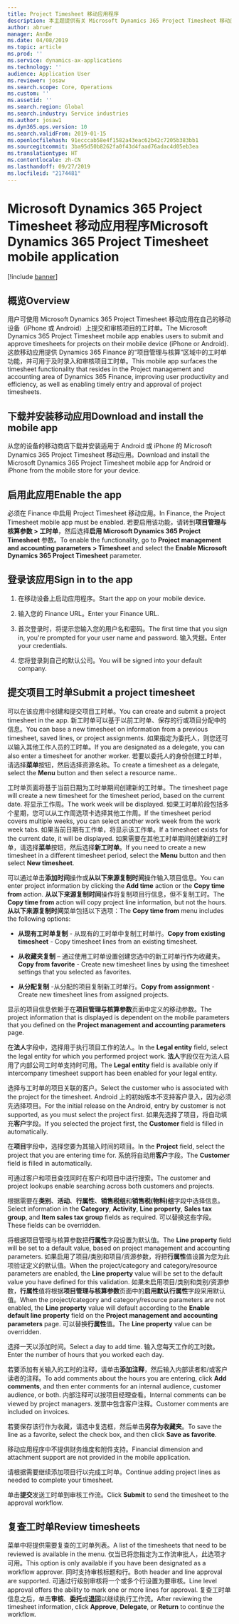 ```yaml
---
title: Project Timesheet 移动应用程序
description: 本主题提供有关 Microsoft Dynamics 365 Project Timesheet 移动应用程序的信息。 用户可使用 Project Timesheet 移动应用在自己的移动设备上提交和审核项目的工时单。
author: abruer
manager: AnnBe
ms.date: 04/08/2019
ms.topic: article
ms.prod: ''
ms.service: dynamics-ax-applications
ms.technology: ''
audience: Application User
ms.reviewer: josaw
ms.search.scope: Core, Operations
ms.custom: ''
ms.assetid: ''
ms.search.region: Global
ms.search.industry: Service industries
ms.author: josaw1
ms.dyn365.ops.version: 10
ms.search.validFrom: 2019-01-15
ms.openlocfilehash: 91ecccab58e4f1582a43eac62b42c7205b383bb1
ms.sourcegitcommit: 3ba95d50b8262fa0f43d4faad76adac4d05eb3ea
ms.translationtype: HT
ms.contentlocale: zh-CN
ms.lasthandoff: 09/27/2019
ms.locfileid: "2174481"
---
```

# <a name="microsoft-dynamics-365-project-timesheet-mobile-application"></a><span data-ttu-id="05f0b-104">Microsoft Dynamics 365 Project Timesheet 移动应用程序</span><span class="sxs-lookup"><span data-stu-id="05f0b-104">Microsoft Dynamics 365 Project Timesheet mobile application</span></span>

[!include [banner](../includes/banner.md)]

## <a name="overview"></a><span data-ttu-id="05f0b-105">概览</span><span class="sxs-lookup"><span data-stu-id="05f0b-105">Overview</span></span>

<span data-ttu-id="05f0b-106">用户可使用 Microsoft Dynamics 365 Project Timesheet 移动应用在自己的移动设备（iPhone 或 Android）上提交和审核项目的工时单。</span><span class="sxs-lookup"><span data-stu-id="05f0b-106">The Microsoft Dynamics 365 Project Timesheet mobile app enables users to submit and approve timesheets for projects on their mobile device (iPhone or Android).</span></span> <span data-ttu-id="05f0b-107">这款移动应用提供 Dynamics 365 Finance 的“项目管理与核算”区域中的工时单功能，并可用于及时录入和审核项目工时单。</span><span class="sxs-lookup"><span data-stu-id="05f0b-107">This mobile app surfaces the timesheet functionality that resides in the Project management and accounting area of Dynamics 365 Finance, improving user productivity and efficiency, as well as enabling timely entry and approval of project timesheets.</span></span>

## <a name="download-and-install-the-mobile-app"></a><span data-ttu-id="05f0b-108">下载并安装移动应用</span><span class="sxs-lookup"><span data-stu-id="05f0b-108">Download and install the mobile app</span></span>

<span data-ttu-id="05f0b-109">从您的设备的移动商店下载并安装适用于 Android 或 iPhone 的 Microsoft Dynamics 365 Project Timesheet 移动应用。</span><span class="sxs-lookup"><span data-stu-id="05f0b-109">Download and install the Microsoft Dynamics 365 Project Timesheet mobile app for Android or iPhone from the mobile store for your device.</span></span>

## <a name="enable-the-app"></a><span data-ttu-id="05f0b-110">启用此应用</span><span class="sxs-lookup"><span data-stu-id="05f0b-110">Enable the app</span></span> 

<span data-ttu-id="05f0b-111">必须在 Finance 中启用 Project Timesheet 移动应用。</span><span class="sxs-lookup"><span data-stu-id="05f0b-111">In Finance, the Project Timesheet mobile app must be enabled.</span></span> <span data-ttu-id="05f0b-112">若要启用该功能，请转到**项目管理与核算参数 \> 工时单**，然后选择**启用 Microsoft Dynamics 365 Project Timesheet** 参数。</span><span class="sxs-lookup"><span data-stu-id="05f0b-112">To enable the functionality, go to **Project management and accounting parameters \> Timesheet** and select the **Enable Microsoft Dynamics 365 Project Timesheet** parameter.</span></span>

## <a name="sign-in-to-the-app"></a><span data-ttu-id="05f0b-113">登录该应用</span><span class="sxs-lookup"><span data-stu-id="05f0b-113">Sign in to the app</span></span>

1.  <span data-ttu-id="05f0b-114">在移动设备上启动应用程序。</span><span class="sxs-lookup"><span data-stu-id="05f0b-114">Start the app on your mobile device.</span></span>

2.  <span data-ttu-id="05f0b-115">输入您的 Finance URL。</span><span class="sxs-lookup"><span data-stu-id="05f0b-115">Enter your Finance URL.</span></span>

3.  <span data-ttu-id="05f0b-116">首次登录时，将提示您输入您的用户名和密码。</span><span class="sxs-lookup"><span data-stu-id="05f0b-116">The first time that you sign in, you're prompted for your user name and password.</span></span> <span data-ttu-id="05f0b-117">输入凭据。</span><span class="sxs-lookup"><span data-stu-id="05f0b-117">Enter your credentials.</span></span>

4.  <span data-ttu-id="05f0b-118">您将登录到自己的默认公司。</span><span class="sxs-lookup"><span data-stu-id="05f0b-118">You will be signed into your default company.</span></span>

## <a name="submit-a-project-timesheet"></a><span data-ttu-id="05f0b-119">提交项目工时单</span><span class="sxs-lookup"><span data-stu-id="05f0b-119">Submit a project timesheet</span></span>

<span data-ttu-id="05f0b-120">可以在该应用中创建和提交项目工时单。</span><span class="sxs-lookup"><span data-stu-id="05f0b-120">You can create and submit a project timesheet in the app.</span></span> <span data-ttu-id="05f0b-121">新工时单可以基于以前工时单、保存的行或项目分配中的信息。</span><span class="sxs-lookup"><span data-stu-id="05f0b-121">You can base a new timesheet on information from a previous timesheet, saved lines, or project assignments.</span></span> <span data-ttu-id="05f0b-122">如果指定为委托人，则您还可以输入其他工作人员的工时单。</span><span class="sxs-lookup"><span data-stu-id="05f0b-122">If you are designated as a delegate, you can also enter a timesheet for another worker.</span></span> <span data-ttu-id="05f0b-123">若要以委托人的身份创建工时单，请选择**菜单**按钮，然后选择资源名称。</span><span class="sxs-lookup"><span data-stu-id="05f0b-123">To create a timesheet as a delegate, select the **Menu** button and then select a resource name..</span></span>

<span data-ttu-id="05f0b-124">工时单页面将基于当前日期为工时单期间创建新的工时单。</span><span class="sxs-lookup"><span data-stu-id="05f0b-124">The timesheet page will create a new timesheet for the timesheet period, based on the current date.</span></span> <span data-ttu-id="05f0b-125">将显示工作周。</span><span class="sxs-lookup"><span data-stu-id="05f0b-125">The work week will be displayed.</span></span> <span data-ttu-id="05f0b-126">如果工时单阶段包括多个星期，您可以从工作周选项卡选择其他工作周。</span><span class="sxs-lookup"><span data-stu-id="05f0b-126">If the timesheet period covers multiple weeks, you can select another work week from the work week tabs.</span></span>
<span data-ttu-id="05f0b-127">如果当前日期有工作单，将显示该工作单。</span><span class="sxs-lookup"><span data-stu-id="05f0b-127">If a timesheet exists for the current date, it will be displayed.</span></span> <span data-ttu-id="05f0b-128">如果需要在其他工时单期间创建新的工时单，请选择**菜单**按钮，然后选择**新工时单**。</span><span class="sxs-lookup"><span data-stu-id="05f0b-128">If you need to create a new timesheet in a different timesheet period, select the **Menu** button and then select **New timesheet**.</span></span>

<span data-ttu-id="05f0b-129">可以通过单击**添加时间**操作或**从以下来源复制时间**操作输入项目信息。</span><span class="sxs-lookup"><span data-stu-id="05f0b-129">You can enter project information by clicking the **Add time** action or the **Copy time from** action.</span></span> <span data-ttu-id="05f0b-130">**从以下来源复制时间**操作将复制项目行信息，但不复制工时。</span><span class="sxs-lookup"><span data-stu-id="05f0b-130">The **Copy time from** action will copy project line information, but not the hours.</span></span> <span data-ttu-id="05f0b-131">**从以下来源复制时间**菜单包括以下选项：</span><span class="sxs-lookup"><span data-stu-id="05f0b-131">The **Copy time from** menu includes the following options:</span></span>

- <span data-ttu-id="05f0b-132">**从现有工时单复制** - 从现有的工时单中复制工时单行。</span><span class="sxs-lookup"><span data-stu-id="05f0b-132">**Copy from existing timesheet** - Copy timesheet lines from an existing timesheet.</span></span>

- <span data-ttu-id="05f0b-133">**从收藏夹复制** – 通过使用工时单设置创建您选中的新工时单行作为收藏夹。</span><span class="sxs-lookup"><span data-stu-id="05f0b-133">**Copy from favorite** - Create new timesheet lines by using the timesheet settings that you selected as favorites.</span></span>

- <span data-ttu-id="05f0b-134">**从分配复制** -从分配的项目复制新工时单行。</span><span class="sxs-lookup"><span data-stu-id="05f0b-134">**Copy from assignment** - Create new timesheet lines from assigned projects.</span></span>

<span data-ttu-id="05f0b-135">显示的项目信息依赖于在**项目管理与核算参数**页面中定义的移动参数。</span><span class="sxs-lookup"><span data-stu-id="05f0b-135">The project information that is displayed is dependent on the mobile parameters that you defined on the **Project management and accounting parameters** page.</span></span>

<span data-ttu-id="05f0b-136">在**法人**字段中，选择用于执行项目工作的法人。</span><span class="sxs-lookup"><span data-stu-id="05f0b-136">In the **Legal entity** field, select the legal entity for which you performed project work.</span></span> <span data-ttu-id="05f0b-137">**法人**字段仅在为法人启用了内部公司工时单支持时可用。</span><span class="sxs-lookup"><span data-stu-id="05f0b-137">The **Legal entity** field is available only if intercompany timesheet support has been enabled for your legal entity.</span></span>

<span data-ttu-id="05f0b-138">选择与工时单的项目关联的客户。</span><span class="sxs-lookup"><span data-stu-id="05f0b-138">Select the customer who is associated with the project for the timesheet.</span></span> <span data-ttu-id="05f0b-139">Android 上的初始版本不支持客户录入，因为必须先选择项目。</span><span class="sxs-lookup"><span data-stu-id="05f0b-139">For the initial release on the Android, entry by customer is not supported, as you must select the project first.</span></span> <span data-ttu-id="05f0b-140">如果先选择了项目，将自动填充**客户**字段。</span><span class="sxs-lookup"><span data-stu-id="05f0b-140">If you selected the project first, the **Customer** field is filled in automatically.</span></span>

<span data-ttu-id="05f0b-141">在**项目**字段中，选择您要为其输入时间的项目。</span><span class="sxs-lookup"><span data-stu-id="05f0b-141">In the **Project** field, select the project that you are entering time for.</span></span> <span data-ttu-id="05f0b-142">系统将自动用**客户**字段。</span><span class="sxs-lookup"><span data-stu-id="05f0b-142">The **Customer** field is filled in automatically.</span></span>

<span data-ttu-id="05f0b-143">可通过客户和项目查找同时在客户和项目中进行搜索。</span><span class="sxs-lookup"><span data-stu-id="05f0b-143">The customer and project lookups enable searching across both customers and projects.</span></span>

<span data-ttu-id="05f0b-144">根据需要在**类别**、**活动**、**行属性**、**销售税组**和**销售税(物料)组**字段中选择信息。</span><span class="sxs-lookup"><span data-stu-id="05f0b-144">Select information in the **Category**, **Activity**, **Line property**, **Sales tax group**, and **Item sales tax group** fields as required.</span></span> <span data-ttu-id="05f0b-145">可以替换这些字段。</span><span class="sxs-lookup"><span data-stu-id="05f0b-145">These fields can be overridden.</span></span>

<span data-ttu-id="05f0b-146">将根据项目管理与核算参数把**行属性**字段设置为默认值。</span><span class="sxs-lookup"><span data-stu-id="05f0b-146">The **Line property** field will be set to a default value, based on project management and accounting parameters.</span></span> <span data-ttu-id="05f0b-147">如果启用了项目/类别和项目/资源参数，将把**行属性**值设置为您为此项验证定义的默认值。</span><span class="sxs-lookup"><span data-stu-id="05f0b-147">When the project/category and category/resource parameters are enabled, the **Line property** value will be set to the default value you have defined for this validation.</span></span> <span data-ttu-id="05f0b-148">如果未启用项目/类别和类别/资源参数，**行属性**值将根据**项目管理与核算参数**页面中的**启用默认行属性**字段采用默认值。</span><span class="sxs-lookup"><span data-stu-id="05f0b-148">When the project/category and category/resource parameters are not enabled, the **Line property** value will default according to the **Enable default line property** field on the **Project management and accounting parameters** page.</span></span> <span data-ttu-id="05f0b-149">可以替换**行属性**值。</span><span class="sxs-lookup"><span data-stu-id="05f0b-149">The **Line property** value can be overridden.</span></span>

<span data-ttu-id="05f0b-150">选择一天以添加时间。</span><span class="sxs-lookup"><span data-stu-id="05f0b-150">Select a day to add time.</span></span> <span data-ttu-id="05f0b-151">输入您每天工作的工时数。</span><span class="sxs-lookup"><span data-stu-id="05f0b-151">Enter the number of hours that you worked each day.</span></span>

<span data-ttu-id="05f0b-152">若要添加有关输入的工时的注释，请单击**添加注释**，然后输入内部读者和/或客户读者的注释。</span><span class="sxs-lookup"><span data-stu-id="05f0b-152">To add comments about the hours you are entering, click **Add comments**, and then enter comments for an internal audience, customer audience, or both.</span></span>
<span data-ttu-id="05f0b-153">内部注释可以按项目经理查看。</span><span class="sxs-lookup"><span data-stu-id="05f0b-153">Internal comments can be viewed by project managers.</span></span> <span data-ttu-id="05f0b-154">发票中包含客户注释。</span><span class="sxs-lookup"><span data-stu-id="05f0b-154">Customer comments are included on invoices.</span></span>

<span data-ttu-id="05f0b-155">若要保存该行作为收藏，请选中复选框，然后单击**另存为收藏夹**。</span><span class="sxs-lookup"><span data-stu-id="05f0b-155">To save the line as a favorite, select the check box, and then click **Save as favorite**.</span></span>

<span data-ttu-id="05f0b-156">移动应用程序中不提供财务维度和附件支持。</span><span class="sxs-lookup"><span data-stu-id="05f0b-156">Financial dimension and attachment support are not provided in the mobile application.</span></span>

<span data-ttu-id="05f0b-157">请根据需要继续添加项目行以完成工时单。</span><span class="sxs-lookup"><span data-stu-id="05f0b-157">Continue adding project lines as needed to complete your timesheet.</span></span>

<span data-ttu-id="05f0b-158">单击**提交**发送工时单到审核工作流。</span><span class="sxs-lookup"><span data-stu-id="05f0b-158">Click **Submit** to send the timesheet to the approval workflow.</span></span>

## <a name="review-timesheets"></a><span data-ttu-id="05f0b-159">复查工时单</span><span class="sxs-lookup"><span data-stu-id="05f0b-159">Review timesheets</span></span>

<span data-ttu-id="05f0b-160">菜单中将提供需要复查的工时单列表。</span><span class="sxs-lookup"><span data-stu-id="05f0b-160">A list of the timesheets that need to be reviewed is available in the menu.</span></span> <span data-ttu-id="05f0b-161">仅当已将您指定为工作流审批人，此选项才可用。</span><span class="sxs-lookup"><span data-stu-id="05f0b-161">This option is only available if you have been designated as a workflow approver.</span></span> <span data-ttu-id="05f0b-162">同时支持审核标题和行。</span><span class="sxs-lookup"><span data-stu-id="05f0b-162">Both header and line approval are supported.</span></span> <span data-ttu-id="05f0b-163">可通过行级别审核将一个或多个行设置为要审核。</span><span class="sxs-lookup"><span data-stu-id="05f0b-163">Line level approval offers the ability to mark one or more lines for approval.</span></span> <span data-ttu-id="05f0b-164">复查工时单信息之后，单击**审核**、**委托**或**退回**以继续执行工作流。</span><span class="sxs-lookup"><span data-stu-id="05f0b-164">After reviewing the timesheet information, click **Approve**, **Delegate**, or **Return** to continue the workflow.</span></span>
